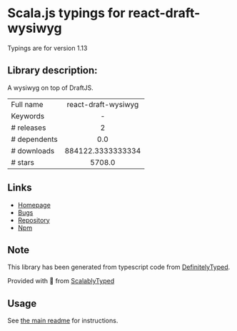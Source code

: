 
# Scala.js typings for react-draft-wysiwyg

Typings are for version 1.13

## Library description:
A wysiwyg on top of DraftJS.

|                    |                 |
| ------------------ | :-------------: |
| Full name          | react-draft-wysiwyg |
| Keywords           | - |
| # releases         | 2 |
| # dependents       | 0.0 |
| # downloads        | 884122.3333333334 |
| # stars            | 5708.0 |

## Links
- [Homepage](https://github.com/jpuri/react-draft-wysiwyg#readme)
- [Bugs](https://github.com/jpuri/react-draft-wysiwyg/issues)
- [Repository](https://github.com/jpuri/react-draft-wysiwyg)
- [Npm](https://www.npmjs.com/package/react-draft-wysiwyg)
    


## Note
This library has been generated from typescript code from [DefinitelyTyped](https://definitelytyped.org).

Provided with :purple_heart: from [ScalablyTyped](https://github.com/oyvindberg/ScalablyTyped)

## Usage
See [the main readme](../../readme.md) for instructions.


